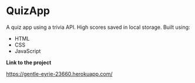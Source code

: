 # QuizApp
A quiz app using a trivia API. High scores saved in local storage.
Built using:

- HTML
- CSS
- JavaScript

**Link to the project**

https://gentle-eyrie-23660.herokuapp.com/
